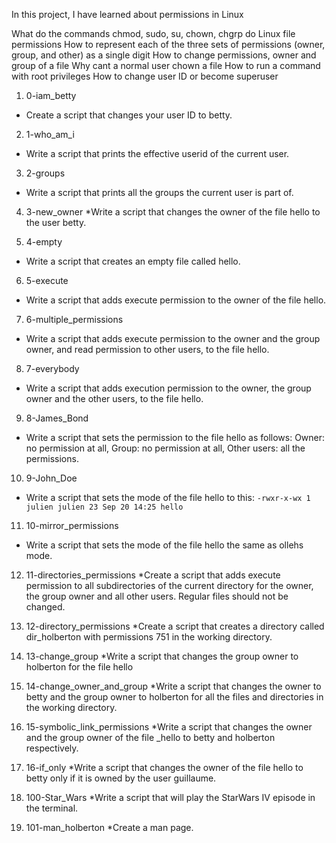 In this project, I have learned about permissions in Linux

What do the commands chmod, sudo, su, chown, chgrp do
Linux file permissions
How to represent each of the three sets of permissions (owner, group, and other) as a single digit
How to change permissions, owner and group of a file
Why cant a normal user chown a file
How to run a command with root privileges
How to change user ID or become superuser

1. 0-iam_betty
* Create a script that changes your user ID to betty.

2. 1-who_am_i
* Write a script that prints the effective userid of the current user.

3. 2-groups
* Write a script that prints all the groups the current user is part of.

4. 3-new_owner
*Write a script that changes the owner of the file hello to the user betty.

5. 4-empty
* Write a script that creates an empty file called hello.

6. 5-execute
* Write a script that adds execute permission to the owner of the file hello.

7. 6-multiple_permissions
* Write a script that adds execute permission to the owner and the group owner, and read permission to other users, to the file hello.

8. 7-everybody
* Write a script that adds execution permission to the owner, the group owner and the other users, to the file hello.

9. 8-James_Bond
* Write a script that sets the permission to the file hello as follows: Owner: no permission at all, Group: no permission at all, Other users: all the permissions.

10. 9-John_Doe
* Write a script that sets the mode of the file hello to this:
`-rwxr-x-wx 1 julien julien 23 Sep 20 14:25 hello`

11. 10-mirror_permissions
* Write a script that sets the mode of the file hello the same as ollehs mode.

12. 11-directories_permissions
*Create a script that adds execute permission to all subdirectories of the current directory for the owner, the group owner and all other users. Regular files should not be changed.

13. 12-directory_permissions
*Create a script that creates a directory called dir_holberton with permissions 751 in the working directory.

14. 13-change_group
*Write a script that changes the group owner to holberton for the file hello

15. 14-change_owner_and_group
*Write a script that changes the owner to betty and the group owner to holberton for all the files and directories in the working directory.

16. 15-symbolic_link_permissions
*Write a script that changes the owner and the group owner of the file _hello to betty and holberton respectively.

17. 16-if_only
*Write a script that changes the owner of the file hello to betty only if it is owned by the user guillaume.

18. 100-Star_Wars
*Write a script that will play the StarWars IV episode in the terminal.

19. 101-man_holberton
*Create a man page.